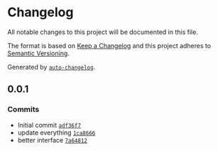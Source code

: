 # Changelog

All notable changes to this project will be documented in this file.

The format is based on [Keep a Changelog](https://keepachangelog.com/en/1.0.0/)
and this project adheres to [Semantic Versioning](https://semver.org/spec/v2.0.0.html).

Generated by [`auto-changelog`](https://github.com/CookPete/auto-changelog).

## 0.0.1

### Commits

- Initial commit [`adf36f7`](https://github.com/bicycle-codes/raf-scroll/commit/adf36f7ee594a0dc80dc1763379aa56e8927406f)
- update everything [`1ca8666`](https://github.com/bicycle-codes/raf-scroll/commit/1ca8666343d3def407dccaaba35fced8258807bf)
- better interface [`7a64812`](https://github.com/bicycle-codes/raf-scroll/commit/7a64812511f769d5d154f6b28cf1b8eb07c14804)

